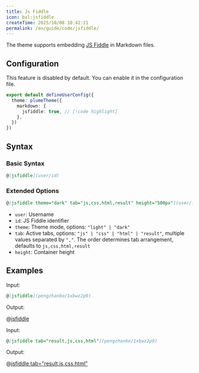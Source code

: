 ```yaml
---
title: Js Fiddle
icon: bxl:jsfiddle
createTime: 2025/10/08 10:42:21
permalink: /en/guide/code/jsfiddle/
---
```


The theme supports embedding [JS Fiddle](https://jsfiddle.net/) in Markdown files.

## Configuration

This feature is disabled by default. You can enable it in the configuration file.

```ts title=".vuepress/config.ts"
export default defineUserConfig({
  theme: plumeTheme({
    markdown: {
      jsfiddle: true, // [!code highlight]
    },
  })
})
```

## Syntax

### Basic Syntax

```md
@[jsfiddle](user/id)
```

### Extended Options

```md
@[jsfiddle theme="dark" tab="js,css,html,result" height="500px"](user/id)
```

- `user`: Username
- `id`: JS Fiddle identifier
- `theme`: Theme mode, options: `"light" | "dark"`
- `tab`: Active tabs, options: `"js" | "css" | "html" | "result"`, multiple values separated by `","`.
  The order determines tab arrangement, defaults to `js,css,html,result`
- `height`: Container height

## Examples

Input:

```md
@[jsfiddle](pengzhanbo/1xbwz2p9)
```

Output:

@[jsfiddle](pengzhanbo/1xbwz2p9)

Input:

```md
@[jsfiddle tab="result,js,css,html"](pengzhanbo/1xbwz2p9)
```

Output:

@[jsfiddle tab="result,js,css,html"](pengzhanbo/1xbwz2p9)
